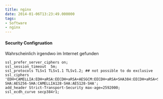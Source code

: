 ```yaml
---
title: nginx
date: 2014-01-06T13:23:49.000000
tags: 
- Software
- nginx
---
```



#### Security Configruation

Wahrscheinlich irgendwo im Internet gefunden

~~~
ssl_prefer_server_ciphers on;
ssl_session_timeout  5m;
ssl_protocols TLSv1 TLSv1.1 TLSv1.2; ## not possible to do exclusive
ssl_ciphers 'EDH+CAMELLIA:EDH+aRSA:EECDH+aRSA+AESGCM:EECDH+aRSA+SHA384:EECDH+aRSA+SHA256:EECDH:+CAMELLIA256:+AES256:+CAMELLIA128:+AES128:+SSLv3:!aNULL:!eNULL:!LOW:!3DES:!MD5:!EXP:!PSK:!SRP:!DSS:!RC4:!SEED:!ECDSA:CAMELLIA256-SHA:AES256-SHA:CAMELLIA128-SHA:AES128-SHA';
add_header Strict-Transport-Security max-age=2592000;
ssl_ecdh_curve secp384r1;
~~~
